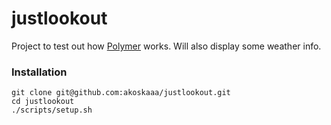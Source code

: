 # justlookout

Project to test out how [Polymer](https://github.com/polymer) works. Will also display some weather info.

### Installation
```shell
git clone git@github.com:akoskaaa/justlookout.git
cd justlookout
./scripts/setup.sh
```
